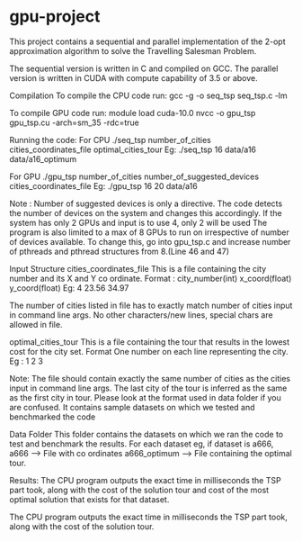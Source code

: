 # gpu-project
This project contains a sequential and parallel implementation of the 2-opt approximation algorithm to solve the Travelling Salesman Problem.

The sequential version is written in C and compiled on GCC.
The parallel version is written in CUDA with compute capability of 3.5 or above.

Compilation
To compile the CPU code run:
gcc -g -o seq_tsp seq_tsp.c -lm

To compile GPU code run:
module load cuda-10.0
nvcc -o gpu_tsp gpu_tsp.cu -arch=sm_35 -rdc=true



Running the code:
For CPU
./seq_tsp number_of_cities cities_coordinates_file optimal_cities_tour
Eg:
./seq_tsp 16 data/a16 data/a16_optimum


For GPU
./gpu_tsp number_of_cities number_of_suggested_devices cities_coordinates_file
Eg:
./gpu_tsp 16 20 data/a16

Note : 
Number of suggested devices is only a directive. The code detects the number of devices on the system and changes this accordingly.
If the system has only 2 GPUs and input is to use 4, only 2 will be used
The program is also limited to a max of 8 GPUs to run on irrespective of number of devices available. To change this, go into gpu_tsp.c and increase number of pthreads and pthread structures from 8.(Line 46 and 47)

Input Structure
cities_coordinates_file
This is a file containing the city number and its X and Y co ordinate.
Format :
city_number(int) x_coord(float) y_coord(float)
Eg:
4 23.56 34.97

The number of cities listed in file has to exactly match number of cities input in command line args.
No other characters/new lines, special chars are allowed in file.

optimal_cities_tour
This is a file containing the tour that results in the lowest cost for the city set.
Format
One number on each line representing the city.
Eg : 
1
2
3

Note:
The file should contain exactly the same number of cities as the cities input in command line args.
The last city of the tour is inferred as the same as the first city in tour.
Please look at the format used in data folder if you are confused. It contains sample datasets on which we tested and benchmarked the code


Data Folder
This folder contains the datasets on which we ran the code to test and benchmark the results.
For each dataset eg, if dataset is a666,
a666 --> File with co ordinates
a666_optimum --> File containing the optimal tour.

Results:
The CPU program outputs the exact time in milliseconds the TSP part took, along with the cost of the solution tour and cost of the most optimal solution that exists for that dataset.

The CPU program outputs the exact time in milliseconds the TSP part took, along with the cost of the solution tour.
